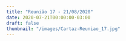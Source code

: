 ```yaml
---
title: "Reunião 17 - 21/08/2020"
date: 2020-07-21T00:00:00-03:00
draft: false
thumbnail: "/images/Cartaz-Reuniao_17.jpg"
---
```

